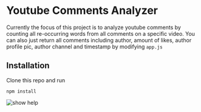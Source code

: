 # Youtube Comments Analyzer
Currently the focus of this project is to analyze youtube comments by counting all re-occurring words from all comments on a specific video.
You can also just return all comments including author, amount of likes, author profile pic, author channel and timestamp by modifying `app.js`

## Installation
Clone this repo and run
```
npm install
```
![show help](https://i.imgur.com/rsnGitN.png)